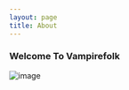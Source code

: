 ```yaml
---
layout: page
title: About
---
```

### Welcome To Vampirefolk

![image](https://lwflouisa.github.io/VampireFolk/images/threehundredbuilding.png)
